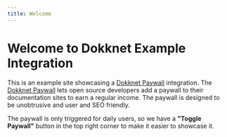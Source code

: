 ```yaml
---
title: Welcome
---
```


# Welcome to Dokknet Example Integration

This is an example site showcasing a [Dokknet Paywall](https://dokknet.com)  integration. 
The [Dokknet Paywall](https://dokknet.com) lets open source developers add a paywall to their documentation sites to earn a regular income. 
The paywall is designed to be unobtrusive and user and SEO friendly. 

The paywall is only triggered for daily users, so we have a **"Toggle Paywall"** button in the top right corner to make it easier to showcase it.


